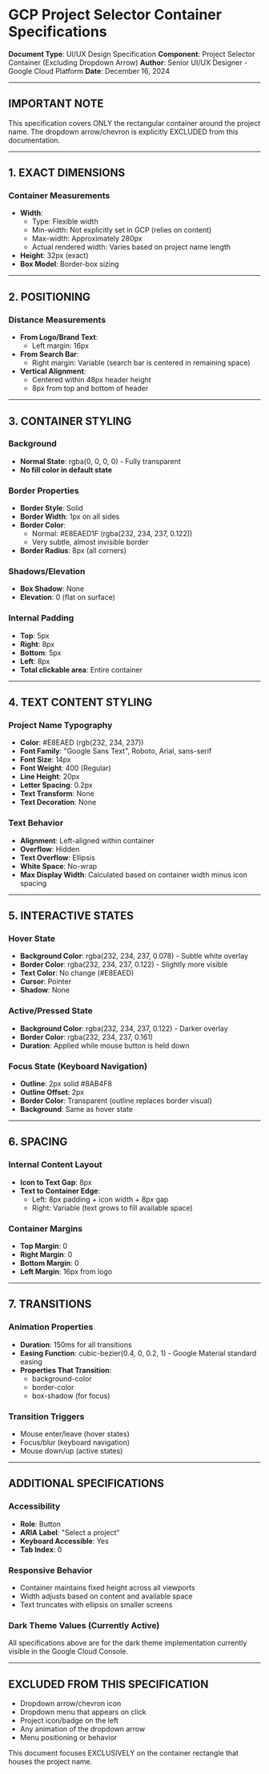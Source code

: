 # GCP Project Selector Container Specifications

**Document Type**: UI/UX Design Specification
**Component**: Project Selector Container (Excluding Dropdown Arrow)
**Author**: Senior UI/UX Designer - Google Cloud Platform
**Date**: December 16, 2024

---

## IMPORTANT NOTE

This specification covers ONLY the rectangular container around the project name. The dropdown arrow/chevron is explicitly EXCLUDED from this documentation.

---

## 1. EXACT DIMENSIONS

### Container Measurements

- **Width**:
  - Type: Flexible width
  - Min-width: Not explicitly set in GCP (relies on content)
  - Max-width: Approximately 280px
  - Actual rendered width: Varies based on project name length
- **Height**: 32px (exact)
- **Box Model**: Border-box sizing

---

## 2. POSITIONING

### Distance Measurements

- **From Logo/Brand Text**:
  - Left margin: 16px
- **From Search Bar**:
  - Right margin: Variable (search bar is centered in remaining space)
- **Vertical Alignment**:
  - Centered within 48px header height
  - 8px from top and bottom of header

---

## 3. CONTAINER STYLING

### Background

- **Normal State**: rgba(0, 0, 0, 0) - Fully transparent
- **No fill color in default state**

### Border Properties

- **Border Style**: Solid
- **Border Width**: 1px on all sides
- **Border Color**:
  - Normal: #E8EAED1F (rgba(232, 234, 237, 0.122))
  - Very subtle, almost invisible border
- **Border Radius**: 8px (all corners)

### Shadows/Elevation

- **Box Shadow**: None
- **Elevation**: 0 (flat on surface)

### Internal Padding

- **Top**: 5px
- **Right**: 8px
- **Bottom**: 5px
- **Left**: 8px
- **Total clickable area**: Entire container

---

## 4. TEXT CONTENT STYLING

### Project Name Typography

- **Color**: #E8EAED (rgb(232, 234, 237))
- **Font Family**: "Google Sans Text", Roboto, Arial, sans-serif
- **Font Size**: 14px
- **Font Weight**: 400 (Regular)
- **Line Height**: 20px
- **Letter Spacing**: 0.2px
- **Text Transform**: None
- **Text Decoration**: None

### Text Behavior

- **Alignment**: Left-aligned within container
- **Overflow**: Hidden
- **Text Overflow**: Ellipsis
- **White Space**: No-wrap
- **Max Display Width**: Calculated based on container width minus icon spacing

---

## 5. INTERACTIVE STATES

### Hover State

- **Background Color**: rgba(232, 234, 237, 0.078) - Subtle white overlay
- **Border Color**: rgba(232, 234, 237, 0.122) - Slightly more visible
- **Text Color**: No change (#E8EAED)
- **Cursor**: Pointer
- **Shadow**: None

### Active/Pressed State

- **Background Color**: rgba(232, 234, 237, 0.122) - Darker overlay
- **Border Color**: rgba(232, 234, 237, 0.161)
- **Duration**: Applied while mouse button is held down

### Focus State (Keyboard Navigation)

- **Outline**: 2px solid #8AB4F8
- **Outline Offset**: 2px
- **Border Color**: Transparent (outline replaces border visual)
- **Background**: Same as hover state

---

## 6. SPACING

### Internal Content Layout

- **Icon to Text Gap**: 8px
- **Text to Container Edge**:
  - Left: 8px padding + icon width + 8px gap
  - Right: Variable (text grows to fill available space)

### Container Margins

- **Top Margin**: 0
- **Right Margin**: 0
- **Bottom Margin**: 0
- **Left Margin**: 16px from logo

---

## 7. TRANSITIONS

### Animation Properties

- **Duration**: 150ms for all transitions
- **Easing Function**: cubic-bezier(0.4, 0, 0.2, 1) - Google Material standard easing
- **Properties That Transition**:
  - background-color
  - border-color
  - box-shadow (for focus)

### Transition Triggers

- Mouse enter/leave (hover states)
- Focus/blur (keyboard navigation)
- Mouse down/up (active states)

---

## ADDITIONAL SPECIFICATIONS

### Accessibility

- **Role**: Button
- **ARIA Label**: "Select a project"
- **Keyboard Accessible**: Yes
- **Tab Index**: 0

### Responsive Behavior

- Container maintains fixed height across all viewports
- Width adjusts based on content and available space
- Text truncates with ellipsis on smaller screens

### Dark Theme Values (Currently Active)

All specifications above are for the dark theme implementation currently visible in the Google Cloud Console.

---

## EXCLUDED FROM THIS SPECIFICATION

- Dropdown arrow/chevron icon
- Dropdown menu that appears on click
- Project icon/badge on the left
- Any animation of the dropdown arrow
- Menu positioning or behavior

This document focuses EXCLUSIVELY on the container rectangle that houses the project name.
